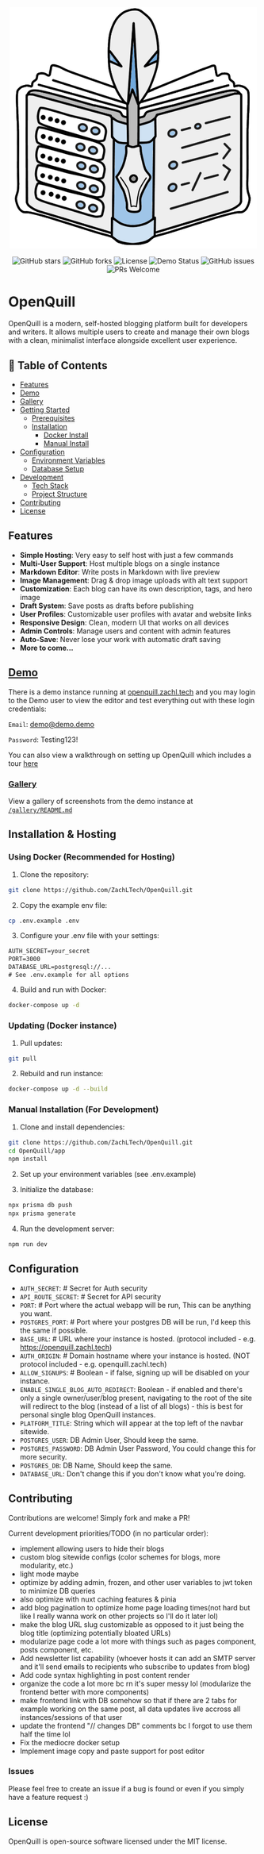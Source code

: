 <p align="center"> 
  <img width="500" src="./OpenQuillLogo.png" /> 
</p>

<p align="center">
  <img src="https://img.shields.io/github/stars/ZachLTech/OpenQuill?style=social" alt="GitHub stars">
  <img src="https://img.shields.io/github/forks/ZachLTech/OpenQuill?style=social" alt="GitHub forks">
  <img src="https://img.shields.io/github/license/ZachLTech/OpenQuill" alt="License">
  <img src="https://img.shields.io/website?url=https%3A%2F%2Fopenquill.zachl.tech&label=Demo%20Site" alt="Demo Status">
  <img src="https://img.shields.io/github/issues/ZachLTech/OpenQuill" alt="GitHub issues">
  <img src="https://img.shields.io/badge/PRs-welcome-brightgreen.svg" alt="PRs Welcome">
</p>

# OpenQuill

OpenQuill is a modern, self-hosted blogging platform built for developers and writers. It allows multiple users to create and manage their own blogs with a clean, minimalist interface alongside excellent user experience.

## 📑 Table of Contents
- [Features](#features)
- [Demo](#demo)
- [Gallery](#gallery)
- [Getting Started](#getting-started)
  - [Prerequisites](#prerequisites)
  - [Installation](#installation)
    - [Docker Install](#docker-install)
    - [Manual Install](#manual-install)
- [Configuration](#configuration)
  - [Environment Variables](#environment-variables)
  - [Database Setup](#database-setup)
- [Development](#development)
  - [Tech Stack](#tech-stack)
  - [Project Structure](#project-structure)
- [Contributing](#contributing)
- [License](#license)

## Features

- **Simple Hosting**: Very easy to self host with just a few commands
- **Multi-User Support**: Host multiple blogs on a single instance
- **Markdown Editor**: Write posts in Markdown with live preview
- **Image Management**: Drag & drop image uploads with alt text support
- **Customization**: Each blog can have its own description, tags, and hero image
- **Draft System**: Save posts as drafts before publishing
- **User Profiles**: Customizable user profiles with avatar and website links
- **Responsive Design**: Clean, modern UI that works on all devices
- **Admin Controls**: Manage users and content with admin features
- **Auto-Save**: Never lose your work with automatic draft saving
- **More to come...**

## [Demo](https://openquill.zachl.tech)
There is a demo instance running at [openquill.zachl.tech](https://openquill.zachl.tech) and you may login to the Demo user to view the editor and test everything out with these login credentials:

`Email`: demo@demo.demo

`Password`: Testing123!

You can also view a walkthrough on setting up OpenQuill which includes a tour [here]()

### [Gallery](./gallery/README.md)

View a gallery of screenshots from the demo instance at [`/gallery/README.md`](./gallery/README.md) 

## Installation & Hosting

### Using Docker (Recommended for Hosting)

1. Clone the repository:
```bash
git clone https://github.com/ZachLTech/OpenQuill.git
```

2. Copy the example env file:
```bash
cp .env.example .env
```

3. Configure your .env file with your settings:
```
AUTH_SECRET=your_secret
PORT=3000
DATABASE_URL=postgresql://...
# See .env.example for all options
```

4. Build and run with Docker:

```bash
docker-compose up -d
```

### Updating (Docker instance)

1. Pull updates:

```bash
git pull
```

2. Rebuild and run instance:

```bash
docker-compose up -d --build
```

### Manual Installation (For Development)

1. Clone and install dependencies:

```bash
git clone https://github.com/ZachLTech/OpenQuill.git
cd OpenQuill/app
npm install
```

2. Set up your environment variables (see .env.example)

3. Initialize the database:

```bash
npx prisma db push
npx prisma generate
```

4. Run the development server:

```bash
npm run dev
```

## Configuration

* `AUTH_SECRET`:  # Secret for Auth security
* `API_ROUTE_SECRET`:  # Secret for API security
* `PORT`: # Port where the actual webapp will be run, This can be anything you want.
* `POSTGRES_PORT`: # Port where your postgres DB will be run, I'd keep this the same if possible.
* `BASE_URL`: # URL where your instance is hosted. (protocol included - e.g. https://openquill.zachl.tech)
* `AUTH_ORIGIN`: # Domain hostname where your instance is hosted. (NOT protocol included - e.g. openquill.zachl.tech)
* `ALLOW_SIGNUPS`: # Boolean - if false, signing up will be disabled on your instance.
* `ENABLE_SINGLE_BLOG_AUTO_REDIRECT`: Boolean - if enabled and there's only a single owner/user/blog present, navigating to the root of the site will redirect to the blog (instead of a list of all blogs) - this is best for personal single blog OpenQuill instances.
* `PLATFORM_TITLE`: String which will appear at the top left of the navbar sitewide.
* `POSTGRES_USER`: DB Admin User, Should keep the same.
* `POSTGRES_PASSWORD`: DB Admin User Password, You could change this for more security.
* `POSTGRES_DB`: DB Name, Should keep the same.
* `DATABASE_URL`: Don't change this if you don't know what you're doing.

## Contributing 

Contributions are welcome! Simply fork and make a PR!

Current development priorities/TODO (in no particular order):

- implement allowing users to hide their blogs
- custom blog sitewide configs (color schemes for blogs, more modularity, etc.)
- light mode maybe
- optimize by adding admin, frozen, and other user variables to jwt token to minimize DB queries
- also optimize with nuxt caching features & pinia
- add blog pagination to optimize home page loading times(not hard but like I really wanna work on other projects so I'll do it later lol)
- make the blog URL slug customizable as opposed to it just being the blog title (optimizing potentially bloated URLs)
- modularize page code a lot more with things such as pages component, posts component, etc.
- Add newsletter list capability (whoever hosts it can add an SMTP server and it'll send emails to recipients who subscribe to updates from blog)
- Add code syntax highlighting in post content render
- organize the code a lot more bc rn it's super messy lol (modularize the frontend better with more components)
- make frontend link with DB somehow so that if there are 2 tabs for example working on the same post, all data updates live accross all instances/sessions of that user
- update the frontend "// changes DB" comments bc I forgot to use them half the time lol
- Fix the mediocre docker setup
- Implement image copy and paste support for post editor

### Issues

Please feel free to create an issue if a bug is found or even if you simply have a feature request :)

## License

OpenQuill is open-source software licensed under the MIT license.
